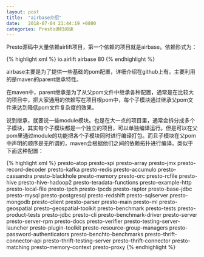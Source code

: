 ```yaml
---
layout: post
title:  "airbase介绍"
date:   2018-07-04 21:44:19 +0800
categories: Presto源码阅读
---
```

Presto源码中大量依赖airlift项目，第一个依赖的项目就是airbase。依赖形式为：

{% highlight xml %}
<parent>
    <groupId>io.airlift</groupId>
    <artifactId>airbase</artifactId>
    <version>80</version>
</parent>
{% endhighlight %}

airbase主要是为了提供一些基础的pom配置，详细介绍在github上有。主要利用的是maven的parent继承特性。

在maven中，parent继承是为了从父pom文件中继承各种配置，通常是在比较大的项目中，把大家通用的依赖写在项目根pom中，每个子模块通过继承父pom文件来达到降低pom文件复杂度的效果。

说到继承，就要说一些module模块。也是在大一点的项目里，通常会拆分成多个子模块，其实每个子模块都是一个独立的项目，可以单独编译运行。但是可以在父pom里通过module的功能把各个子模块同时进行编译打包。而且子模块在父pom中声明的顺序是无所谓的，maven会根据他们之间的依赖拓扑进行编译。类似于下面这种配置：

{% highlight xml %}
<modules>
    <module>presto-atop</module>
    <module>presto-spi</module>
    <module>presto-array</module>
    <module>presto-jmx</module>
    <module>presto-record-decoder</module>
    <module>presto-kafka</module>
    <module>presto-redis</module>
    <module>presto-accumulo</module>
    <module>presto-cassandra</module>
    <module>presto-blackhole</module>
    <module>presto-memory</module>
    <module>presto-orc</module>
    <module>presto-rcfile</module>
    <module>presto-hive</module>
    <module>presto-hive-hadoop2</module>
    <module>presto-teradata-functions</module>
    <module>presto-example-http</module>
    <module>presto-local-file</module>
    <module>presto-tpch</module>
    <module>presto-tpcds</module>
    <module>presto-raptor</module>
    <module>presto-base-jdbc</module>
    <module>presto-mysql</module>
    <module>presto-postgresql</module>
    <module>presto-redshift</module>
    <module>presto-sqlserver</module>
    <module>presto-mongodb</module>
    <module>presto-client</module>
    <module>presto-parser</module>
    <module>presto-main</module>
    <module>presto-ml</module>
    <module>presto-geospatial</module>
    <module>presto-geospatial-toolkit</module>
    <module>presto-benchmark</module>
    <module>presto-tests</module>
    <module>presto-product-tests</module>
    <module>presto-jdbc</module>
    <module>presto-cli</module>
    <module>presto-benchmark-driver</module>
    <module>presto-server</module>
    <module>presto-server-rpm</module>
    <module>presto-docs</module>
    <module>presto-verifier</module>
    <module>presto-testing-server-launcher</module>
    <module>presto-plugin-toolkit</module>
    <module>presto-resource-group-managers</module>
    <module>presto-password-authenticators</module>
    <module>presto-benchto-benchmarks</module>
    <module>presto-thrift-connector-api</module>
    <module>presto-thrift-testing-server</module>
    <module>presto-thrift-connector</module>
    <module>presto-matching</module>
    <module>presto-memory-context</module>
    <module>presto-proxy</module>
</modules>
{% endhighlight %}
